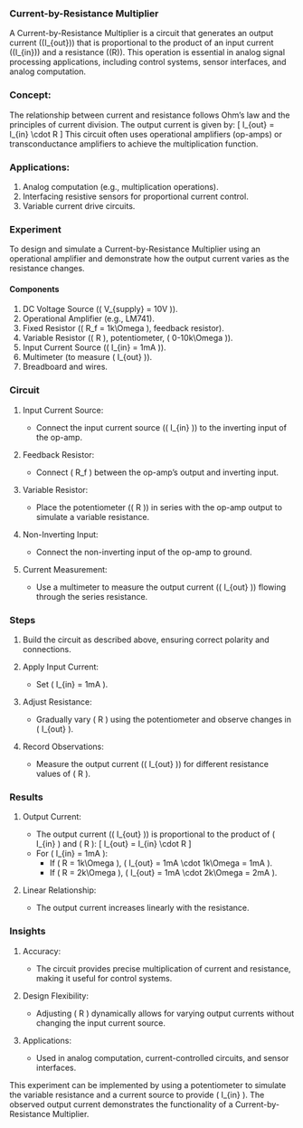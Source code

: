 ### Current-by-Resistance Multiplier

A Current-by-Resistance Multiplier is a circuit that generates an output current (\(I_{out}\)) that is proportional to the product of an input current (\(I_{in}\)) and a resistance (\(R\)). This operation is essential in analog signal processing applications, including control systems, sensor interfaces, and analog computation.

### Concept:

The relationship between current and resistance follows Ohm’s law and the principles of current division. The output current is given by:
\[
I_{out} = I_{in} \cdot R
\]
This circuit often uses operational amplifiers (op-amps) or transconductance amplifiers to achieve the multiplication function.

### Applications:

1. Analog computation (e.g., multiplication operations).
2. Interfacing resistive sensors for proportional current control.
3. Variable current drive circuits.

### Experiment

To design and simulate a Current-by-Resistance Multiplier using an operational amplifier and demonstrate how the output current varies as the resistance changes.

#### Components

1. DC Voltage Source (\( V_{supply} = 10V \)).
2. Operational Amplifier (e.g., LM741).
3. Fixed Resistor (\( R_f = 1k\Omega \), feedback resistor).
4. Variable Resistor (\( R \), potentiometer, \( 0-10k\Omega \)).
5. Input Current Source (\( I_{in} = 1mA \)).
6. Multimeter (to measure \( I_{out} \)).
7. Breadboard and wires.

### Circuit

1. Input Current Source:
   - Connect the input current source (\( I_{in} \)) to the inverting input of the op-amp.

2. Feedback Resistor:
   - Connect \( R_f \) between the op-amp’s output and inverting input.

3. Variable Resistor:
   - Place the potentiometer (\( R \)) in series with the op-amp output to simulate a variable resistance.

4. Non-Inverting Input:
   - Connect the non-inverting input of the op-amp to ground.

5. Current Measurement:
   - Use a multimeter to measure the output current (\( I_{out} \)) flowing through the series resistance.

### Steps

1. Build the circuit as described above, ensuring correct polarity and connections.

2. Apply Input Current:
   - Set \( I_{in} = 1mA \).

3. Adjust Resistance:
   - Gradually vary \( R \) using the potentiometer and observe changes in \( I_{out} \).

4. Record Observations:
   - Measure the output current (\( I_{out} \)) for different resistance values of \( R \).

### Results

1. Output Current:
   - The output current (\( I_{out} \)) is proportional to the product of \( I_{in} \) and \( R \):
     \[
     I_{out} = I_{in} \cdot R
     \]
   - For \( I_{in} = 1mA \):
     - If \( R = 1k\Omega \), \( I_{out} = 1mA \cdot 1k\Omega = 1mA \).
     - If \( R = 2k\Omega \), \( I_{out} = 1mA \cdot 2k\Omega = 2mA \).

2. Linear Relationship:
   - The output current increases linearly with the resistance.

### Insights

1. Accuracy:
   - The circuit provides precise multiplication of current and resistance, making it useful for control systems.

2. Design Flexibility:
   - Adjusting \( R \) dynamically allows for varying output currents without changing the input current source.

3. Applications:
   - Used in analog computation, current-controlled circuits, and sensor interfaces.

This experiment can be implemented by using a potentiometer to simulate the variable resistance and a current source to provide \( I_{in} \). The observed output current demonstrates the functionality of a Current-by-Resistance Multiplier.
